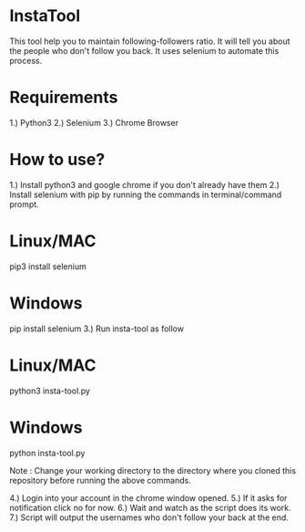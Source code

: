 # InstaTool
This tool help you to maintain following-followers ratio. It will tell you about the people who don't follow you back.
It uses selenium to automate this process.

# Requirements
1.) Python3
2.) Selenium
3.) Chrome Browser

# How to use?
1.) Install python3 and google chrome if you don't already have them
2.) Install selenium with pip by running the commands in terminal/command prompt.
   # Linux/MAC
   pip3 install selenium
   # Windows
   pip install selenium
3.) Run insta-tool as follow
   # Linux/MAC
   python3 insta-tool.py
   # Windows
   python insta-tool.py
   
   Note : Change your working directory to the directory where you cloned this repository before running the above commands.
   
4.) Login into your account in the chrome window opened.
5.) If it asks for notification click no for now.
6.) Wait and watch as the script does its work.
7.) Script will output the usernames who don't follow your back at the end.
